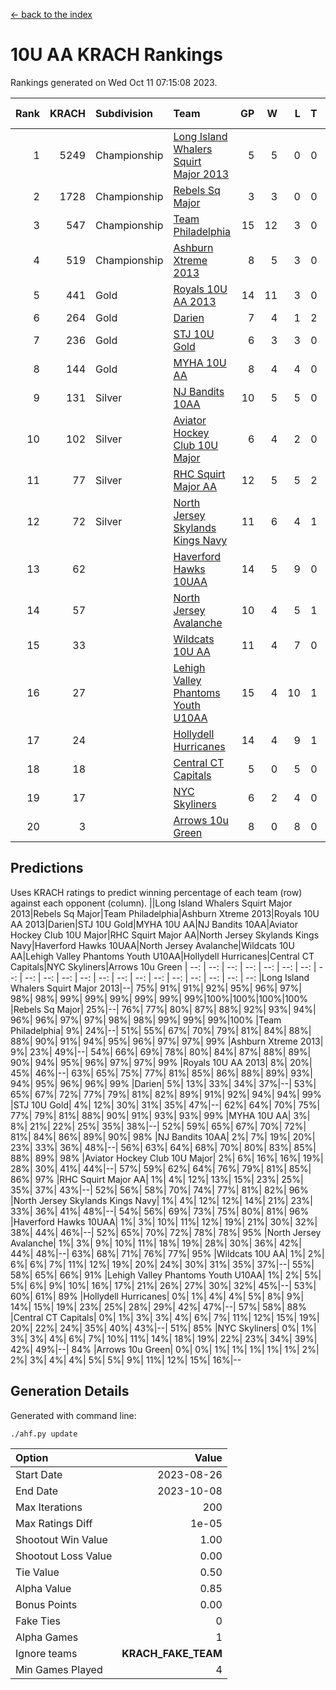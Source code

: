 [<- back to the index](readme.md)
# 10U AA KRACH Rankings
Rankings generated on Wed Oct 11 07:15:08 2023.

Rank|KRACH|Subdivision|Team|GP|W|L|T|OTW|OTL|SoS|Exp Wins|Win Diff
---:|---:|:---|:---|---:|---:|---:|---:|---:|---:|---:|---:|---:
1|5249|Championship|[Long Island Whalers Squirt Major 2013](https://gamesheetstats.com/seasons/3659/teams/140229/schedule)|5|5|0|0|0|0|141|5.8|-0.0
2|1728|Championship|[Rebels Sq Major](https://gamesheetstats.com/seasons/3659/teams/140243/schedule)|3|3|0|0|0|0|74|3.9|0.0
3|547|Championship|[Team Philadelphia](https://gamesheetstats.com/seasons/3659/teams/140238/schedule)|15|12|3|0|0|0|167|12.9|0.0
4|519|Championship|[Ashburn Xtreme 2013](https://gamesheetstats.com/seasons/3659/teams/140230/schedule)|8|5|3|0|0|0|823|5.8|-0.0
5|441|Gold|[Royals 10U AA 2013](https://gamesheetstats.com/seasons/3659/teams/140237/schedule)|14|11|3|0|1|1|165|11.9|0.0
6|264|Gold|[Darien](https://gamesheetstats.com/seasons/3659/teams/140245/schedule)|7|4|1|2|0|0|271|5.9|0.0
7|236|Gold|[STJ 10U Gold](https://gamesheetstats.com/seasons/3659/teams/140234/schedule)|6|3|3|0|1|0|301|3.9|0.0
8|144|Gold|[MYHA 10U AA](https://gamesheetstats.com/seasons/3659/teams/140235/schedule)|8|4|4|0|0|0|745|4.9|0.0
9|131|Silver|[NJ Bandits 10AA](https://gamesheetstats.com/seasons/3659/teams/140232/schedule)|10|5|5|0|0|1|625|5.9|0.0
10|102|Silver|[Aviator Hockey Club 10U Major](https://gamesheetstats.com/seasons/3659/teams/140244/schedule)|6|4|2|0|0|0|50|4.9|0.0
11|77|Silver|[RHC Squirt Major AA](https://gamesheetstats.com/seasons/3659/teams/140241/schedule)|12|5|5|2|0|0|149|6.9|0.0
12|72|Silver|[North Jersey Skylands Kings Navy](https://gamesheetstats.com/seasons/3659/teams/140247/schedule)|11|6|4|1|0|0|100|7.4|0.0
13|62||[Haverford Hawks 10UAA](https://gamesheetstats.com/seasons/3659/teams/140236/schedule)|14|5|9|0|0|0|187|5.9|0.0
14|57||[North Jersey Avalanche](https://gamesheetstats.com/seasons/3659/teams/140249/schedule)|10|4|5|1|0|0|149|5.4|0.0
15|33||[Wildcats 10U AA](https://gamesheetstats.com/seasons/3659/teams/140250/schedule)|11|4|7|0|0|0|115|4.9|0.0
16|27||[Lehigh Valley Phantoms Youth U10AA](https://gamesheetstats.com/seasons/3659/teams/140239/schedule)|15|4|10|1|0|0|455|5.4|0.0
17|24||[Hollydell Hurricanes](https://gamesheetstats.com/seasons/3659/teams/140240/schedule)|14|4|9|1|0|0|107|5.4|0.0
18|18||[Central CT Capitals](https://gamesheetstats.com/seasons/3659/teams/140231/schedule)|5|0|5|0|0|0|1366|0.9|0.0
19|17||[NYC Skyliners](https://gamesheetstats.com/seasons/3659/teams/140252/schedule)|6|2|4|0|0|0|88|2.9|0.0
20|3||[Arrows 10u Green](https://gamesheetstats.com/seasons/3659/teams/140251/schedule)|8|0|8|0|0|0|267|0.9|0.0

## Predictions
Uses KRACH ratings to predict winning percentage of each team (row) against each opponent (column).
||Long Island Whalers Squirt Major 2013|Rebels Sq Major|Team Philadelphia|Ashburn Xtreme 2013|Royals 10U AA 2013|Darien|STJ 10U Gold|MYHA 10U AA|NJ Bandits 10AA|Aviator Hockey Club 10U Major|RHC Squirt Major AA|North Jersey Skylands Kings Navy|Haverford Hawks 10UAA|North Jersey Avalanche|Wildcats 10U AA|Lehigh Valley Phantoms Youth U10AA|Hollydell Hurricanes|Central CT Capitals|NYC Skyliners|Arrows 10u Green
| --: | --: | --: | --: | --: | --: | --: | --: | --: | --: | --: | --: | --: | --: | --: | --: | --: | --: | --: | --: | --: 
|Long Island Whalers Squirt Major 2013|--| 75%| 91%| 91%| 92%| 95%| 96%| 97%| 98%| 98%| 99%| 99%| 99%| 99%| 99%| 99%|100%|100%|100%|100%
|Rebels Sq Major| 25%|--| 76%| 77%| 80%| 87%| 88%| 92%| 93%| 94%| 96%| 96%| 97%| 97%| 98%| 98%| 99%| 99%| 99%|100%
|Team Philadelphia|  9%| 24%|--| 51%| 55%| 67%| 70%| 79%| 81%| 84%| 88%| 88%| 90%| 91%| 94%| 95%| 96%| 97%| 97%| 99%
|Ashburn Xtreme 2013|  9%| 23%| 49%|--| 54%| 66%| 69%| 78%| 80%| 84%| 87%| 88%| 89%| 90%| 94%| 95%| 96%| 97%| 97%| 99%
|Royals 10U AA 2013|  8%| 20%| 45%| 46%|--| 63%| 65%| 75%| 77%| 81%| 85%| 86%| 88%| 89%| 93%| 94%| 95%| 96%| 96%| 99%
|Darien|  5%| 13%| 33%| 34%| 37%|--| 53%| 65%| 67%| 72%| 77%| 79%| 81%| 82%| 89%| 91%| 92%| 94%| 94%| 99%
|STJ 10U Gold|  4%| 12%| 30%| 31%| 35%| 47%|--| 62%| 64%| 70%| 75%| 77%| 79%| 81%| 88%| 90%| 91%| 93%| 93%| 99%
|MYHA 10U AA|  3%|  8%| 21%| 22%| 25%| 35%| 38%|--| 52%| 59%| 65%| 67%| 70%| 72%| 81%| 84%| 86%| 89%| 90%| 98%
|NJ Bandits 10AA|  2%|  7%| 19%| 20%| 23%| 33%| 36%| 48%|--| 56%| 63%| 64%| 68%| 70%| 80%| 83%| 85%| 88%| 89%| 98%
|Aviator Hockey Club 10U Major|  2%|  6%| 16%| 16%| 19%| 28%| 30%| 41%| 44%|--| 57%| 59%| 62%| 64%| 76%| 79%| 81%| 85%| 86%| 97%
|RHC Squirt Major AA|  1%|  4%| 12%| 13%| 15%| 23%| 25%| 35%| 37%| 43%|--| 52%| 56%| 58%| 70%| 74%| 77%| 81%| 82%| 96%
|North Jersey Skylands Kings Navy|  1%|  4%| 12%| 12%| 14%| 21%| 23%| 33%| 36%| 41%| 48%|--| 54%| 56%| 69%| 73%| 75%| 80%| 81%| 96%
|Haverford Hawks 10UAA|  1%|  3%| 10%| 11%| 12%| 19%| 21%| 30%| 32%| 38%| 44%| 46%|--| 52%| 65%| 70%| 72%| 78%| 78%| 95%
|North Jersey Avalanche|  1%|  3%|  9%| 10%| 11%| 18%| 19%| 28%| 30%| 36%| 42%| 44%| 48%|--| 63%| 68%| 71%| 76%| 77%| 95%
|Wildcats 10U AA|  1%|  2%|  6%|  6%|  7%| 11%| 12%| 19%| 20%| 24%| 30%| 31%| 35%| 37%|--| 55%| 58%| 65%| 66%| 91%
|Lehigh Valley Phantoms Youth U10AA|  1%|  2%|  5%|  5%|  6%|  9%| 10%| 16%| 17%| 21%| 26%| 27%| 30%| 32%| 45%|--| 53%| 60%| 61%| 89%
|Hollydell Hurricanes|  0%|  1%|  4%|  4%|  5%|  8%|  9%| 14%| 15%| 19%| 23%| 25%| 28%| 29%| 42%| 47%|--| 57%| 58%| 88%
|Central CT Capitals|  0%|  1%|  3%|  3%|  4%|  6%|  7%| 11%| 12%| 15%| 19%| 20%| 22%| 24%| 35%| 40%| 43%|--| 51%| 85%
|NYC Skyliners|  0%|  1%|  3%|  3%|  4%|  6%|  7%| 10%| 11%| 14%| 18%| 19%| 22%| 23%| 34%| 39%| 42%| 49%|--| 84%
|Arrows 10u Green|  0%|  0%|  1%|  1%|  1%|  1%|  1%|  2%|  2%|  3%|  4%|  4%|  5%|  5%|  9%| 11%| 12%| 15%| 16%|--

## Generation Details

Generated with command line:
```
./ahf.py update
```

| Option | Value |
| :----- | ----: |
| Start Date | 2023-08-26 |
| End Date | 2023-10-08 |
| Max Iterations | 200 |
| Max Ratings Diff | 1e-05 |
| Shootout Win Value | 1.00 |
| Shootout Loss Value | 0.00 |
| Tie Value | 0.50 |
| Alpha Value | 0.85 |
| Bonus Points | 0.00 |
| Fake Ties | 0 |
| Alpha Games | 1 |
| Ignore teams | __KRACH_FAKE_TEAM__ |
| Min Games Played | 4 |

